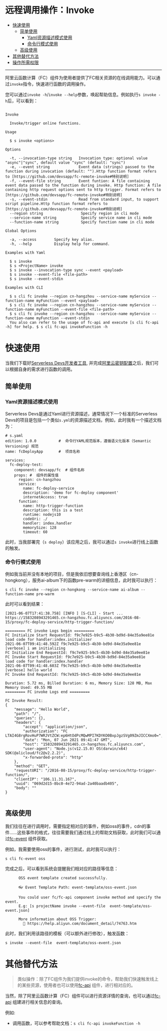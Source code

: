 # 远程调用操作：Invoke

- [快速使用](#快速使用)
    - [简单使用](#简单使用)
        - [Yaml资源描述模式使用](#Yaml资源描述模式使用)
        - [命令行模式使用](#命令行模式使用)
    - [高级使用](#高级使用)
- [其他替代方法](#其他替代方法)
- [操作所需权限](../Others/authority/command.md#invoke-指令)


------


阿里云函数计算（FC）组件为使用者提供了FC相关资源的在线调用能力。可以通过`invoke`指令，快速进行函数的调用操作。

您可以通过`invoke -h`/`invoke --help`参数，唤起帮助信息。例如执行`s invoke -h`后，可以看到：

```

Invoke

  Invoke/trigger online functions.

Usage

  $ s invoke <options> 

Options
    
  -t, --invocation-type string   Invocation type: optional value "async"|"sync", default value "sync" (default: "sync")                       
  -e, --event string             Event data (strings) passed to the function during invocation (default: "").Http function format refers to [https://github.com/devsapp/fc-remote-invoke#特别说明] 
  -f, --event-file string        Event funtion: A file containing event data passed to the function during invoke. Http function: A file containing http request options sent to http trigger. Format refers to [https://github.com/devsapp/fc-remote-invoke#特别说明]
  -s, --event-stdin              Read from standard input, to support script pipeline.Http function format refers to [https://github.com/devsapp/fc-remote-invoke#特别说明]                       
  --region string                 Specify region in cli mode               
  --service-name string           Specify service name in cli mode     
  --function-name string          Specify function name in cli mode

Global Options

  -a, --access        Specify key alias.   
  -h, --help          Display help for command.                                           

Examples with Yaml

  $ s invoke
  $ s <ProjectName> invoke
  $ s invoke --invocation-type sync --event <payload>
  $ s invoke --event-file <file-path>
  $ s invoke --event-stdin

Examples with CLI

  $ s cli fc invoke --region cn-hangzhou --service-name myService --function-name myFunction --event <payload>
  $ s cli fc invoke --region cn-hangzhou --service-name myService --function-name myFunction --event-file <file-path>
  $ s cli fc invoke --region cn-hangzhou --service-name myService --function-name myFunction --event-stdin 
  You also can refer to the usage of fc-api and execute [s cli fc-api -h] for help. $ s cli fc-api invokeFunction -h

```

# 快速使用

当我们下载好[Serverless Devs开发者工具](../Getting-started/Install-tutorial.md), 并完成[阿里云密钥配置](../Getting-started/Setting-up-credentials.md)之后，我们可以根据自身的需求进行函数的调用。

## 简单使用

### Yaml资源描述模式使用

Serverless Devs是通过Yaml进行资源描述，通常情况下一个标准的Serverless Devs的项目是包括一个类似`s.yml`的资源描述文档，例如，此时我有一个描述文档为：

```
# s.yaml
edition: 1.0.0          #  命令行YAML规范版本，遵循语义化版本（Semantic Versioning）规范
name: fcDeployApp       #  项目名称

services:
  fc-deploy-test: 
    component: devsapp/fc  # 组件名称
    props: #  组件的属性值
      region: cn-hangzhou
      service:
        name: fc-deploy-service
        description: 'demo for fc-deploy component'
        internetAccess: true
      function:
        name: http-trigger-function
        description: this is a test
        runtime: nodejs10
        codeUri: ./
        handler: index.handler
        memorySize: 128
        timeout: 60
```

此时，当我部署完（`s deploy`）该应用之后，我可以通过`s invoke`进行线上函数的触发。

### 命令行模式使用

例如我当前并没有本地的项目，但是我依旧想要查询线上香港区（cn-hongkong），服务ai-album下的函数pre-warm的详细信息，此时我可以执行：

```
s cli fc invoke --region cn-hongkong --service-name ai-album --function-name pre-warm
```

此时可以看到结果：

```
[2021-06-07T17:41:38.758] [INFO ] [S-CLI] - Start ...
https://1583208943291465.cn-hangzhou.fc.aliyuncs.com/2016-08-15/proxy/fc-deploy-service/http-trigger-function/

========= FC invoke Logs begin =========
FC Initialize Start RequestId: f9c7e925-b9c5-4b30-bd9d-84e35a9ee81e
load code for handler:index.initializer
2021-06-07T09:41:48.592Z f9c7e925-b9c5-4b30-bd9d-84e35a9ee81e [verbose] i am initializing
FC Initialize End RequestId: f9c7e925-b9c5-4b30-bd9d-84e35a9ee81e
FC Invoke Start RequestId: f9c7e925-b9c5-4b30-bd9d-84e35a9ee81e
load code for handler:index.handler
2021-06-07T09:41:48.603Z f9c7e925-b9c5-4b30-bd9d-84e35a9ee81e [verbose] hello world
FC Invoke End RequestId: f9c7e925-b9c5-4b30-bd9d-84e35a9ee81e

Duration: 5.72 ms, Billed Duration: 6 ms, Memory Size: 128 MB, Max Memory Used: 49.55 MB
========= FC invoke Logs end =========

FC Invoke Result:
{
    "message": "Hello World",
    "path": "/",
    "queries": {},
    "headers": {
        "accept": "application/json",
        "authorization": "FC LTAI4G8rgRovHuP7WRJVtZCW:ep6HtOdPcMQwMPI7KDYKO0BxpJgzSVg09ZmJICCXmo0=",
        "date": "Mon, 07 Jun 2021 09:41:47 GMT",
        "host": "1583208943291465.cn-hangzhou.fc.aliyuncs.com",
        "user-agent": "Node.js(v12.15.0) OS(darwin/x64) SDK(@alicloud/fc2@v2.2.2)",
        "x-forwarded-proto": "http"
    },
    "method": "GET",
    "requestURI": "/2016-08-15/proxy/fc-deploy-service/http-trigger-function/",
    "clientIP": "106.11.31.167",
    "uuid": "069d2d15-8bc0-4e72-94ad-2a40baadb405",
    "body": ""
}


```

## 高级使用

我们往往在进行调用时，需要指定相对应的事件，例如oss的事件，cdn的事件......这些事件的格式，往往需要我们通过线上的帮助文档获取，此时我们可以通过[fc-event](https://github.com/devsapp/fc-event) 组件获取。

例如，我需要使用oss的事件，进行测试，此时我可以执行：

```
s cli fc-event oss
```

完成之后，可以看到系统会提醒我们相对应的路径等信息：

```
      OSS event template created successfully.
      
      👓 Event Template Path: event-template/oss-event.json
      
      You could user fc/fc-api component invoke method and specify the event.
      E.g: [s projectName invoke --event-file  event-template/oss-event.json]
      
      More information about OSS Trigger: 
        📝 https://help.aliyun.com/document_detail/74763.htm
```

此时，我们利用该路径的模板（可以额外进行修改），触发函数：

```
s invoke --event-file  event-template/oss-event.json
```

# 其他替代方法


> 类似操作：除了FC组件为我们提供invoke的命令，帮助我们快速触发线上的某些资源，使用者也可以使用[fc-api](https://github.com/devsapp/fc-api) 组件，进行相对应的。


当然，除了阿里云函数计算（FC）组件可以进行资源详情的查询，也可以通过[fc-api](https://github.com/devsapp/fc-api) 组建进行相关信息的查询。

例如:

- 调用函数，可以参考帮助文档：`s cli fc-api invokeFunction -h`

